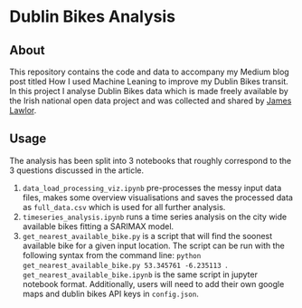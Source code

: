 # Dublin Bikes Analysis

## About 

This repository contains the code and data to accompany my Medium blog post titled How I used Machine Leaning to improve my Dublin Bikes transit. In this project I analyse Dublin Bikes data which is made freely available by the Irish national open data project and was collected and shared by [James Lawlor](https://github.com/jameslawlor/dublin-bikes-timeseries-analysis). 

## Usage

The analysis has been split into 3 notebooks that roughly correspond to the 3 questions discussed in the article. 
1. `data_load_processing_viz.ipynb` pre-processes the messy input data files, makes some overview visualisations and saves the processed data as `full_data.csv` which is used for all further analysis. 
2. `timeseries_analysis.ipynb` runs a time series analysis on the city wide available bikes fitting a SARIMAX model. 
3. `get_nearest_available_bike.py` is a script that will find the soonest available bike for a given input location. The script can be run with the following syntax from the command line: `python get_nearest_available_bike.py 53.345761 -6.235113 `. `get_nearest_available_bike.ipynb` is the same script in jupyter notebook format. Additionally, users will need to add their own google maps and dublin bikes API keys in `config.json`.




